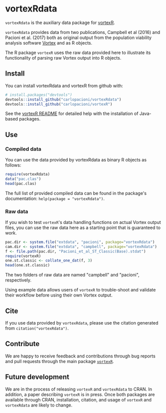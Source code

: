 # vortexRdata

`vortexRdata` is the auxiliary data package for [vortexR](https://github.com/carlopacioni/vortexR).

`vortexRdata` provides data from two publications, Campbell et al (2016) and 
Pacioni et al. (2017) both as original output from the population viability 
analysis software [Vortex](http://vortex10.org/) and as R objects.

The R package `vortexR` uses the raw data provided here to illustrate its
functionality of parsing raw Vortex output into R objects.

## Install

You can install vortexRdata and vortexR from github with:

```R
# install.packages("devtools")
devtools::install_github("carlopacioni/vortexRdata")
devtools::install_github("carlopacioni/vortexR")
```

See the [vortexR README](https://github.com/carlopacioni/vortexR/blob/master/README.md)
for detailed help with the installation of Java-based packages.

## Use

### Compiled data

You can use the data provided by vortexRdata as binary R objects as follows:

```R
require(vortexRdata)
data("pac.clas")
head(pac.clas)
```
The full list of provided compiled data can be found in the package's 
documentation: `help(package = "vortexRdata")`.

### Raw data

If you wish to test `vortexR`'s data handling functions on actual Vortex output files,
you can use the raw data here as a starting point that is guaranteed to work.

```R
pac.dir <- system.file("extdata", "pacioni", package="vortexRdata")
cam.dir <- system.file("extdata", "campbell", package="vortexRdata")
f <- file.path(pac.dir, "Pacioni_et_al_ST_Classic(Base).stdat")
require(vortexR)
one.st.classic <- collate_one_dat(f, 3)
head(one.st.classic)
```

The two folders of raw data are named "campbell" and "pacioni", respectively.

Using example data allows users of `vortexR` to trouble-shoot and validate their
workflow before using their own Vortex output.

## Cite

If you use data provided by `vortexRdata`, please use the citation generated from
`citation("vortexRdata")`.

## Contribute

We are happy to receive feedback and contributions through bug reports and pull 
requests through the main package [`vortexR`](https://github.com/carlopacioni/vortexR/issues).

## Future development

We are in the process of releasing `vortexR` and `vortexRdata` to CRAN.
In addition, a paper describing `vortexR` is in press.
Once both packages are available through CRAN, installation, citation, and usage 
of `vortexR` and `vortexRdata` are likely to change.
